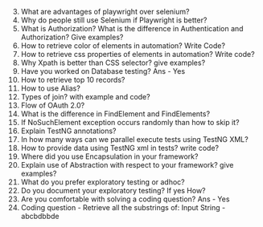 3) What are advantages of playwright over selenium?
4) Why do people still use Selenium if Playwright is better?
5) What is Authorization? What is the difference in Authentication and Authorization? Give examples?
6) How to retrieve color of elements in automation? Write Code?
7) How to retrieve css properties of elements in automation? Write code?
8) Why Xpath is better than CSS selector? give examples?
9) Have you worked on Database testing? Ans - Yes
10) How to retrieve top 10 records?
11) How to use Alias?
12) Types of join? with example and code?
13) Flow of OAuth 2.0?
14) What is the difference in FindElement and FindElements?
15) If NoSuchElement exception occurs randomly than how to skip it?
16) Explain TestNG annotations?
17) In how many ways can we parallel execute tests using TestNG XML?
18) How to provide data using TestNG xml in tests? write code?
19) Where did you use Encapsulation in your framework?
20) Explain use of Abstraction with respect to your framework? give examples?
21) What do you prefer exploratory testing or adhoc?
22) Do you document your exploratory testing? If yes How?
23) Are you comfortable with solving a coding question? Ans - Yes
24) Coding question -
    Retrieve all the substrings of:
    Input String - abcbdbbde
